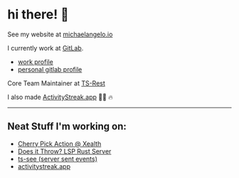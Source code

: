 # hi there! 🤙

See my website at [michaelangelo.io](https://michaelangelo.io/)

I currently work at [GitLab](https://gitlab.com). 

- [work profile](https://gitlab.com/michaelangeloio)
- [personal gitlab profile](https://gitlab.com/michaelangelorivera)

Core Team Maintainer at [TS-Rest](https://github.com/ts-rest)

I also made [ActivityStreak.app](https://activitystreak.app) 🏃‍♂️ 🔥


----
## Neat Stuff I'm working on:
- [Cherry Pick Action @ Xealth](https://github.com/Xealth/cherry-pick-action)
- [Does it Throw? LSP Rust Server](https://github.com/michaelangeloio/does-it-throw)
- [ts-see (server sent events)](https://github.com/michaelangeloio/ts-sse)
- [activitystreak.app](https://activitystreak.app)

